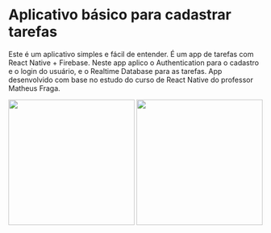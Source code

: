 # Aplicativo básico para cadastrar tarefas
Este é um aplicativo simples e fácil de entender. É um app de tarefas com React Native + Firebase.
Neste app aplico o Authentication para o cadastro e o login do usuário, e o Realtime Database para as tarefas.
App desenvolvido com base no estudo do curso de React Native do professor Matheus Fraga.

<div>
   <img 
     src= "https://user-images.githubusercontent.com/32075701/152659042-49962b45-32a3-4b31-9163-6a49ce4b5839.jpg"
     width=250px   
   />  
   <img 
     src="https://user-images.githubusercontent.com/32075701/152660076-3055cb92-e244-4608-b0bd-a7dc7723af05.jpg"
     width=250px   
   />     
</div>

